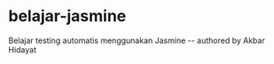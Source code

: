 belajar-jasmine
===============

Belajar testing automatis menggunakan Jasmine -- authored by Akbar Hidayat
